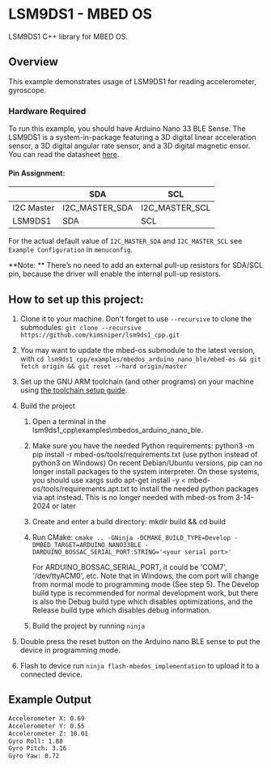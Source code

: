 # LSM9DS1 - MBED OS

LSM9DS1 C++ library for MBED OS.

## Overview

This example demonstrates usage of LSM9DS1 for reading accelerometer, gyroscope.

### Hardware Required

To run this example, you should have Arduino Nano 33 BLE Sense. The LSM9DS1 is a system-in-package featuring a 3D digital linear acceleration sensor, a 3D digital angular rate sensor, and a 3D digital magnetic ensor. You can read the datasheet [here](https://www.st.com/resource/en/datasheet/lsm9ds1.pdf).


#### Pin Assignment:

|                  | SDA             | SCL           |
| ---------------- | -------------- | -------------- |
| I2C Master       | I2C_MASTER_SDA | I2C_MASTER_SCL |
| LSM9DS1          | SDA            | SCL            |


For the actual default value of `I2C_MASTER_SDA` and `I2C_MASTER_SCL` see `Example Configuration` in `menuconfig`.

**Note: ** There’s no need to add an external pull-up resistors for SDA/SCL pin, because the driver will enable the internal pull-up resistors.

## How to set up this project:

1. Clone it to your machine.  Don't forget to use `--recursive` to clone the submodules: `git clone --recursive https://github.com/kimsniper/lsm9ds1_cpp.git`
2. You may want to update the mbed-os submodule to the latest version, with `cd lsm9ds1_cpp/examples/mbedos_arduino_nano_ble/mbed-os && git fetch origin && git reset --hard origin/master`
3. Set up the GNU ARM toolchain (and other programs) on your machine using [the toolchain setup guide](https://github.com/mbed-ce/mbed-os/wiki/Toolchain-Setup-Guide).
4. Build the project
    
    1. Open a terminal in the lsm9ds1_cpp\examples\mbedos_arduino_nano_ble.
    2. Make sure you have the needed Python requirements: python3 -m pip install -r mbed-os/tools/requirements.txt (use python instead of python3 on Windows)
        On recent Debian/Ubuntu versions, pip can no longer install packages to the system interpreter. On these systems, you should use xargs sudo apt-get install -y < mbed-os/tools/requirements.apt.txt to install the needed python packages via apt instead.
        This is no longer needed with mbed-os from 3-14-2024 or later
    3. Create and enter a build directory: mkdir build && cd build
    4. Run CMake: `cmake .. -GNinja -DCMAKE_BUILD_TYPE=Develop -DMBED_TARGET=ARDUINO_NANO33BLE -DARDUINO_BOSSAC_SERIAL_PORT:STRING='<your serial port>'`
        
        For ARDUINO_BOSSAC_SERIAL_PORT, it could be 'COM7', '/dev/ttyACM0', etc. Note that in Windows, the com port will change from normal mode to programming mode (See step 5).
        The Develop build type is recommended for normal development work, but there is also the Debug build type which disables optimizations, and the Release build type which disables debug information.
    5. Build the project by running `ninja`
5. Double press the reset button on the Arduino nano BLE sense to put the device in programming mode. 
6. Flash to device
    run `ninja flash-mbedos_implementation` to upload it to a connected device.

## Example Output

```bash
Accelerometer X: 0.69
Accelerometer Y: 0.55
Accelerometer Z: 10.01
Gyro Roll: 1.88
Gyro Pitch: 3.16
Gyro Yaw: 0.72
```
